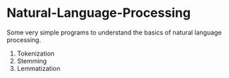 # Natural-Language-Processing

Some very simple programs to understand the basics of natural language processing.

1. Tokenization
2. Stemming
3. Lemmatization

